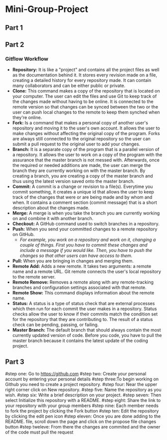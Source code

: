 # Mini-Group-Project
## Part 1 

## Part 2
### Gitflow Workflow

 - **Repository:** It is like a "project" and contains all the project files as well as the documentation behind it. It stores every revision made on a file, creating a detailed history for every repository made. It can contain many collaborators and can be either public or private.
 - **Clone:** This command makes a copy of the repository that is located on your computer. The user can edit the files and use Git to keep track of the changes made without having to be online. It is connected to the remote version so that changes can be synced between the two or the user can push local changes to the remote to keep them synched when they're online.
 - **Fork:** Is a command that makes a personal copy of another user's repository and moving it to the user's own account. It allows the user to make changes without affecting the original copy of the program. Forks are always still connected to the original repository so the user can submit a pull request to the original user to add your changes.
 - **Branch:**  It is a separate copy of the program that is a parallel version of a repository. It allows the user to work on a copy of the program with the assurance that the master branch is not messed with. Afterwards, once the required or needed additions are made, the user can merge the branch they are currently working on with the master branch. By creating a branch, you are creating a copy of the master branch and thus using the latest version saved onto the master branch.
 - **Commit:** A commit is a change or revision to a file(s). Everytime you commit something, it creates a unique id that allows the user to keep track of the changes that were or are being made and by whom and when. It contains a comment section (commit message) that is a short description about the changes made. 
 - **Merge:** A merge is when you take the branch you are currently working on and combine it with another branch.
 - **Checkout:** A GitHub command used to switch branches in a repository.
 - **Push:** When you send your committed changes to a remote repository on GitHub.
   - *For example, you work on a repository and work on it, changing a couple of things. First you have to commit these changes and include a message if you would like. Then, you have to push the changes so that other users can have access to them.*
 - **Pull:** When you are bringing in changes and merging them.
 - **Remote Add:** Adds a new remote. It takes two arguments: a remote name and a remote URL. Git remote connects the user's local repository to the remote server.
 - **Remote Remove:** Removes a remote along with any remote-tracking branches and configuration settings associated with that remote.
 - **Remote Show:** This command displays information about the remote name.
 - **Status:** A status is a type of status check that are external processes which then run for each commit the user makes in a repository. Status checks allow the user to know if their commits match the condition set for the repository that they are contributing to. The result of a status check can be pending, passing, or failing.
 - **Master Branch:** The default branch that should always contain the most currently updated version of code. Before you code, you have to pull the master branch because it contains the latest update of the coding project.
   
  
## Part 3 
#step one: Go to https://github.com
#step two: Create your personal account by entering your personal details 
#step three:To begin working on Github you need to create a project repository.
#step four: Near the upper right corner click on New repository. 
#step five: Name the repository as you wish. 
#step six: Write a brief description on your project.
#step seven: Then select Initialize this repository with a README.
#step eight: Share the link to your repository with your group members
#step nine: Each member needs to fork the project by clicking the Fork button 
#step ten: Edit the repository by clicking the edit pen icon 
#step eleven: Once you are done adding to the README. file, scroll down the page and click on the propose file changes button 
#step tweleve: From there the changes are commited and the owner of the code must pull the request 
